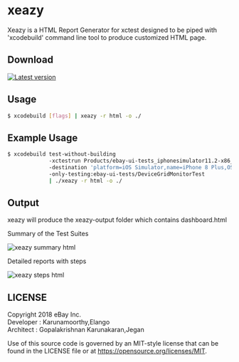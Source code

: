 # xeazy
Xeazy is a HTML Report Generator for xctest designed to be piped with 'xcodebuild' command line tool to produce customized HTML page.


## Download
[![Latest version](https://img.shields.io/gem/dv/rails/stable.svg)](src/dist)

## Usage
``` bash
$ xcodebuild [flags] | xeazy -r html -o ./
```

## Example Usage
``` bash
$ xcodebuild test-without-building  
             -xctestrun Products/ebay-ui-tests_iphonesimulator11.2-x86_64.xctestrun 
             -destination 'platform=iOS Simulator,name=iPhone 8 Plus,OS=11.2' 
             -only-testing:ebay-ui-tests/DeviceGridMonitorTest 
             | ./xeazy -r html -o ./
```

## Output
xeazy will produce the xeazy-output folder which contains dashboard.html <br>

Summary of the Test Suites

![xeazy summary html](src/Documentation/summary.png) <br>

Detailed reports with steps

![xeazy steps html](src/Documentation/steps.png)


## LICENSE
 
Copyright 2018 eBay Inc. <br>
Developer : Karunamoorthy,Elango <br>
Architect : Gopalakrishnan Karunakaran,Jegan <br>
 
Use of this source code is governed by an MIT-style
license that can be found in the LICENSE file or at
https://opensource.org/licenses/MIT.
